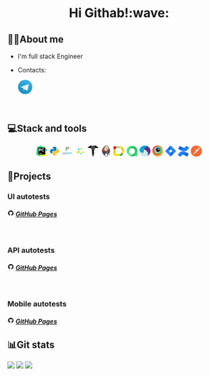 <div align="center">
   <h1>
      Hi Githab!:wave:
   </h1>
</div>


<!--About me-->

## :technologist:About me
- I'm full stack Engineer

- Contacts:

<p>
  &#8287;&#8287;&#8287;&#8287;&#8287;
  <a href="https://t.me/Margologu"><img width="32px" alt="Telegram" title="Telegram" src="resourses/tg.png"/></a>
  &#8287;
</p>



<!--Stack and tools-->

&#8287;&#8287;&#8287;&#8287;&#8287;
## :computer:Stack and tools
<p  align="center">
  <code><img width="5%" title="Pycharm" src="resourses/pycharm.png"></code>
  <code><img width="5%" title="Python" src="resourses/python.png"></code>
  <code><img width="5%" title="Pytest" src="resourses/pytest.png"></code>
  <code><img width="5%" title="Selene" src="resourses/selene.png"></code>
  <code><img width="5%" title="Requests" src="resourses/requests.png"></code>
  <code><img width="5%" title="Jenkins" src="resourses/jenkins.png"></code>
  <code><img width="5%" title="Allure Report" src="resourses/allure_report.png"></code>
  <code><img width="5%" title="Allure TestOps" src="resourses/allure_testops.png"></code>
  <code><img width="5%" title="Appium" src="resourses/appium.png"></code>
  <code><img width="5%" title="Browserstack" src="resourses/browserstack.png"></code>
  <code><img width="5%" title="Jira" src="resourses/jira.png"></code>
  <code><img width="5%" title="Confluence" src="resourses/confluence.png"></code>
  <code><img width="5%" title="Postman" src="resourses/postman.png"></code>
</p>
  
  
<!--Projects-->

## :floppy_disk:Projects
### UI autotests
##### <img width="3%" title="GitHub" src="resourses/github.png"> [GitHub Pages](https://github.com/Margolog/diplom_UI)

&#8287;&#8287;&#8287;&#8287;&#8287;
### API autotests
##### <img width="3%" title="GitHub" src="resourses/github.png"> [GitHub Pages](https://github.com/Margolog/diplom_API)

&#8287;&#8287;&#8287;&#8287;&#8287;
### Mobile autotests
##### <img width="3%" title="GitHub" src="resourses/github.png"> [GitHub Pages](https://github.com/Margolog/diplom_mobail)


<!--Git Stats-->



## :bar_chart:Git stats

![](http://github-profile-summary-cards.vercel.app/api/cards/stats?username=Margolog)
![](http://github-profile-summary-cards.vercel.app/api/cards/repos-per-language?username=Margolog) 
![](https://github-profile-summary-cards.vercel.app/api/cards/profile-details?username=Margolog)
